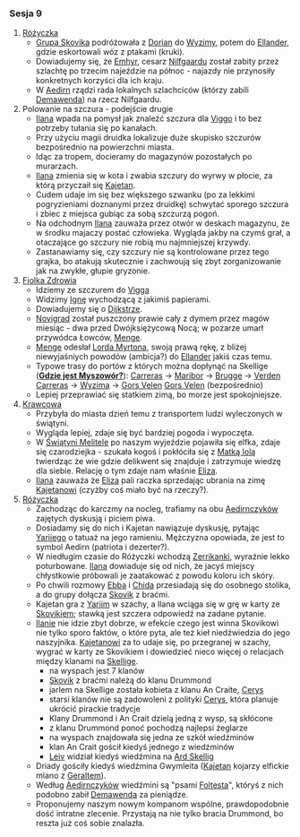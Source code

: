 ### Sesja 9
1. [Różyczka](#l_rozyczka)
	* [Grupa Skovika](#p_wedrowna_banda_skovika) podróżowała z [Dorian](#l_dorian) do [Wyzimy](#l_wyzima), potem do [Ellander](#l_m_ellander), gdzie eskortowali wóz z ptakami (kruki).
	* Dowiadujemy się, że [Emhyr](#p_emhyr), cesarz [Nilfgaardu](#l_nilfgaard) został zabity przez szlachtę po trzecim najeździe na północ - najazdy nie przynosiły konkretnych korzyści dla ich kraju.
	* W [Aedirn](#l_aedirn) rządzi rada lokalnych szlachciców (którzy zabili [Demawenda](#p_krol_demawend)) na rzecz Nilfgaardu.
2. Polowanie na szczura - podejście drugie
	* [Ilana](#g_ilana) wpada na pomysł jak znaleźć szczura dla [Viggo](#p_viggo_regner) i to bez potrzeby tułania się po kanałach.
	* Przy użyciu magii druidka lokalizuje duże skupisko szczurów bezpośrednio na powierzchni miasta. 
	* Idąc za tropem, docieramy do magazynów pozostałych po murarzach.
	* [Ilana](#g_ilana) zmienia się w kota i zwabia szczury do wyrwy w płocie, za którą przyczaił się [Kajetan](#g_kajetan).
	* Cudem udaje im się bez większego szwanku (po za lekkimi pogryzieniami doznanymi przez druidkę) schwytać sporego szczura i zbiec z miejsca gubiąc za sobą szczurzą pogoń.
	* Na odchodnym [Ilana](#g_ilana) zauważa przez otwór w deskach magazynu, że w środku majaczy postać człowieka. Wygląda jakby na czymś grał, a otaczające go szczury nie robią mu najmniejszej krzywdy.
	* Zastanawiamy się, czy szczury nie są kontrolowane przez tego grajka, bo atakują skutecznie i zachwoują się zbyt zorganizowanie jak na zwykłe, głupie gryzonie.
2. [Fiolka Zdrowia](#l_fiolka_zdrowia)
	* Idziemy ze szczurem do [Vigga](#p_viggo_regner)
	* Widzimy [Ignę](#p_igna) wychodzącą z jakimiś papierami.
	* Dowiadujemy się o [Dijkstrze](#p_dijsktra).
	* [Novigrad](#l_novigrad) został puszczony prawie cały z dymem przez magów miesiąc - dwa przed Dwójksiężycową Nocą; w pożarze umarł przywódca Łowców, [Menge](#p_menge).
	* [Menge](#p_menge) odesłał [Lorda Myrtona](#p_lord_myrton), swoją prawą rękę, z bliżej niewyjaśniych powodów (ambicja?) do [Ellander](#l_ellander) jakiś czas temu.
	* Typowe trasy do portów z których można dopłynąć na Skellige (**[Gdzie jest Myszowór?](#z_q10)**):
		[Carreras](#l_carreras) → [Maribor](#l_maribor) → [Brugge](#l_brugge) → [Verden](#l_verden)
		[Carreras](#l_carreras) → [Wyzima](#l_wyzima) → [Gors Velen](#l_gors_velen)
		[Gors Velen](#l_gors_velen) (bezpośrednio)
	* Lepiej przeprawiać się statkiem zimą, bo morze jest spokojniejsze.
3. [Krawcowa](#p_eliza)
	* Przybyła do miasta dzień temu z transportem ludzi wyleczonych w świątyni.
	* Wygląda lepiej, zdaje się być bardziej pogoda i wypoczęta.
	* W [Świątyni Melitele](#l_smelitele) po naszym wyjeździe pojawiła się elfka, zdaje się czarodziejka - szukała kogoś i pokłóciła się z [Matką Iolą](#p_matka_iola) twierdząc że wie gdzie delikwent się znajduje i zatrzymuje wiedzę dla siebie. Relację o tym zdaje nam właśnie [Eliza](#p_eliza).
	* [Ilana](#g_ilana) zauważa że [Eliza](#p_eliza) pali raczka sprzedając ubrania na zimę [Kajetanowi](#g_kajetan) (czyżby coś miało być na rzeczy?).
4. [Różyczka](#l_rozyczka)
	* Zachodząc do karczmy na nocleg, trafiamy na obu [Aedirnczyków](#p_yarii) zajętych dyskusją i piciem piwa.
	* Dosiadamy się do nich i Kajetan nawiązuje dyskusję, pytając [Yariiego](#p_yarii) o tatuaż na jego ramieniu. Mężczyzna opowiada, że jest to symbol Aedirn (patriota i dezerter?).
	* W niedługim czasie do Różyczki wchodzą [Zerrikanki](#p_chida), wyraźnie lekko poturbowane. [Ilana](#g_ilana) dowiaduje się od nich, że jacyś miejscy chłystkowie próbowali je zaatakować z powodu koloru ich skóry.
	* Po chwili rozmowy [Ebba](#p_ebba) i [Chida](#p_chida) przesiadają się do osobnego stolika, a do grupy dołącza [Skovik](#p_skovik) z braćmi.
	* Kajetan gra z [Yariim](#p_yarii) w szachy, a Ilana wciąga się w grę w karty ze [Skovikiem](#p_skovik); stawką jest szczera odpowiedź na zadane pytanie.
	* [Ilanie](#g_ilana) nie idzie zbyt dobrze, w efekcie czego jest winna Skovikowi nie tylko sporo faktów, o które pyta, ale też kieł niedźwiedzia do jego naszyjnika. [Kajetanowi](#g_kajetan) za to udaje się, po przegranej w szachy, wygrać w karty ze Skovikiem i dowiedzieć nieco więcej o relacjach między klanami na [Skellige](#l_wyspy_skellige).
		* na wyspach jest 7 klanów
		* [Skovik](#p_skovik) z braćmi należą do klanu Drummond
		* jarlem na Skellige została kobieta z klanu An Craite, [Cerys](#p_cerys)
		* starsi klanów nie są zadowoleni z polityki [Cerys](#p_cerys), która planuje ukrócić pirackie tradycje
		* Klany Drummond i An Crait dzielą jedną z wysp, są skłócone
		* z klanu Drummond ponoć pochodzą najlepsi żeglarze
		* na wyspach znajdowała się jedna ze szkół wiedźminów
		* klan An Crait gościł kiedyś jednego z wiedźminów
		* [Leiv](#p_leiv) widział kiedyś wiedźmina na [Ard Skellig](#l_ard_skellig)
	* Driady gościły kiedyś wiedźmina Gwymleita ([Kajetan](#g_kajetan) kojarzy elfickie miano z [Geraltem](#p_geralt)).
	* Według [Aedirnczyków](#p_yarii) wiedźmini są "psami [Foltesta](#p_krol_foltest)", któryś z nich podobno zabił [Demawenda](#p_krol_demawend) za pieniądze.
	* Proponujemy naszym nowym kompanom wspólne, prawdopodobnie dość intratne zlecenie. Przystają na nie tylko bracia Drummond, bo reszta już coś sobie znalazła.